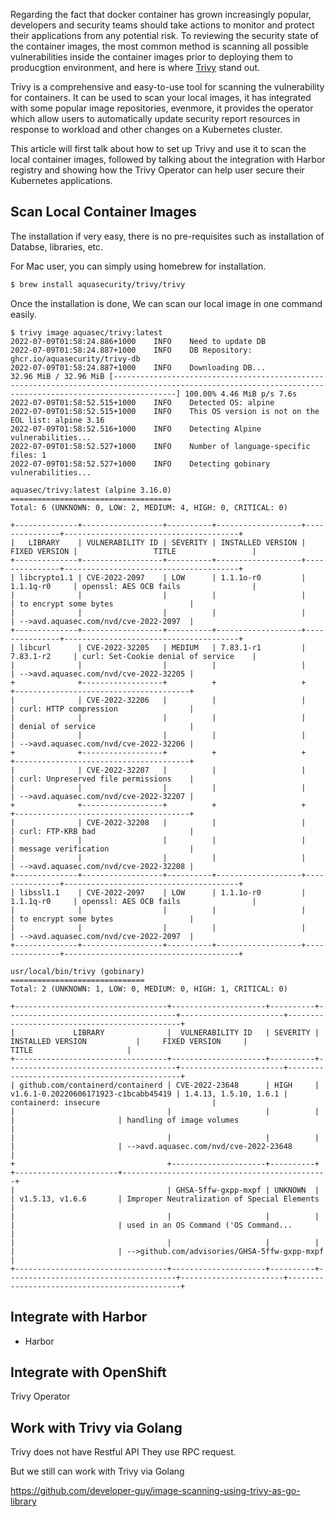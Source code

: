 
Regarding the fact that docker container has grown increasingly popular, developers and security teams should take actions to monitor and protect their applications from any potential risk. To reviewing the security state of the container images, the most common method is scanning all possible vulnerabilities inside the container images prior to deploying them to producgtion environment, and here is where [Trivy](https://github.com/aquasecurity/trivy) stand out.


Trivy is a comprehensive and easy-to-use tool for scanning the vulnerability for containers. It can be used to scan your local images, it has integrated with some popular image repositories, evenmore, it provides the operator which allow users to automatically update security report resources in response to workload and other changes on a Kubernetes cluster.

This article will first talk about how to set up Trivy and use it to scan the local container images, followed by talking about the integration with Harbor registry and showing how the Trivy Operator can help user secure their Kubernetes applications.


Scan Local Container Images
-----------------------

The installation if very easy, there is no pre-requisites such as installation of Databse, libraries, etc.

For Mac user, you can simply using homebrew for installation.

```bash
$ brew install aquasecurity/trivy/trivy
```

Once the installation is done, We can scan our local image in one command easily.


```
$ trivy image aquasec/trivy:latest
2022-07-09T01:58:24.886+1000	INFO	Need to update DB
2022-07-09T01:58:24.887+1000	INFO	DB Repository: ghcr.io/aquasecurity/trivy-db
2022-07-09T01:58:24.887+1000	INFO	Downloading DB...
32.96 MiB / 32.96 MiB [----------------------------------------------------------------------------------------------------------------------------------------------------------] 100.00% 4.46 MiB p/s 7.6s
2022-07-09T01:58:52.515+1000	INFO	Detected OS: alpine
2022-07-09T01:58:52.515+1000	INFO	This OS version is not on the EOL list: alpine 3.16
2022-07-09T01:58:52.516+1000	INFO	Detecting Alpine vulnerabilities...
2022-07-09T01:58:52.527+1000	INFO	Number of language-specific files: 1
2022-07-09T01:58:52.527+1000	INFO	Detecting gobinary vulnerabilities...

aquasec/trivy:latest (alpine 3.16.0)
====================================
Total: 6 (UNKNOWN: 0, LOW: 2, MEDIUM: 4, HIGH: 0, CRITICAL: 0)

+--------------+------------------+----------+-------------------+---------------+---------------------------------------+
|   LIBRARY    | VULNERABILITY ID | SEVERITY | INSTALLED VERSION | FIXED VERSION |                 TITLE                 |
+--------------+------------------+----------+-------------------+---------------+---------------------------------------+
| libcrypto1.1 | CVE-2022-2097    | LOW      | 1.1.1o-r0         | 1.1.1q-r0     | openssl: AES OCB fails                |
|              |                  |          |                   |               | to encrypt some bytes                 |
|              |                  |          |                   |               | -->avd.aquasec.com/nvd/cve-2022-2097  |
+--------------+------------------+----------+-------------------+---------------+---------------------------------------+
| libcurl      | CVE-2022-32205   | MEDIUM   | 7.83.1-r1         | 7.83.1-r2     | curl: Set-Cookie denial of service    |
|              |                  |          |                   |               | -->avd.aquasec.com/nvd/cve-2022-32205 |
+              +------------------+          +                   +               +---------------------------------------+
|              | CVE-2022-32206   |          |                   |               | curl: HTTP compression                |
|              |                  |          |                   |               | denial of service                     |
|              |                  |          |                   |               | -->avd.aquasec.com/nvd/cve-2022-32206 |
+              +------------------+          +                   +               +---------------------------------------+
|              | CVE-2022-32207   |          |                   |               | curl: Unpreserved file permissions    |
|              |                  |          |                   |               | -->avd.aquasec.com/nvd/cve-2022-32207 |
+              +------------------+          +                   +               +---------------------------------------+
|              | CVE-2022-32208   |          |                   |               | curl: FTP-KRB bad                     |
|              |                  |          |                   |               | message verification                  |
|              |                  |          |                   |               | -->avd.aquasec.com/nvd/cve-2022-32208 |
+--------------+------------------+----------+-------------------+---------------+---------------------------------------+
| libssl1.1    | CVE-2022-2097    | LOW      | 1.1.1o-r0         | 1.1.1q-r0     | openssl: AES OCB fails                |
|              |                  |          |                   |               | to encrypt some bytes                 |
|              |                  |          |                   |               | -->avd.aquasec.com/nvd/cve-2022-2097  |
+--------------+------------------+----------+-------------------+---------------+---------------------------------------+

usr/local/bin/trivy (gobinary)
==============================
Total: 2 (UNKNOWN: 1, LOW: 0, MEDIUM: 0, HIGH: 1, CRITICAL: 0)

+----------------------------------+---------------------+----------+--------------------------------------+-----------------------+----------------------------------------------+
|             LIBRARY              |  VULNERABILITY ID   | SEVERITY |          INSTALLED VERSION           |     FIXED VERSION     |                    TITLE                     |
+----------------------------------+---------------------+----------+--------------------------------------+-----------------------+----------------------------------------------+
| github.com/containerd/containerd | CVE-2022-23648      | HIGH     | v1.6.1-0.20220606171923-c1bcabb45419 | 1.4.13, 1.5.10, 1.6.1 | containerd: insecure                         |
|                                  |                     |          |                                      |                       | handling of image volumes                    |
|                                  |                     |          |                                      |                       | -->avd.aquasec.com/nvd/cve-2022-23648        |
+                                  +---------------------+----------+                                      +-----------------------+----------------------------------------------+
|                                  | GHSA-5ffw-gxpp-mxpf | UNKNOWN  |                                      | v1.5.13, v1.6.6       | Improper Neutralization of Special Elements  |
|                                  |                     |          |                                      |                       | used in an OS Command ('OS Command...        |
|                                  |                     |          |                                      |                       | -->github.com/advisories/GHSA-5ffw-gxpp-mxpf |
+----------------------------------+---------------------+----------+--------------------------------------+-----------------------+----------------------------------------------+

```

Integrate with Harbor
--------

- Harbor



Integrate with OpenShift
--------

Trivy Operator




Work with Trivy via Golang
------------------

Trivy does not have Restful API
They use RPC request.

But we still can work with Trivy via Golang

https://github.com/developer-guy/image-scanning-using-trivy-as-go-library

